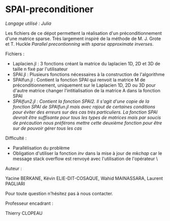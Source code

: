 # SPAI-preconditioner


_Langage utilisé : Julia_

Les fichiers de ce dépot permettent la réalisation d'un préconditionnement d'une matrice sparse. Très largement inspiré de la méthode de M. J. Grote et T. Huckle _Parallel precontionning with sparse approximate inverses_. 

Fichiers : 

+ Laplacien.jl : 3 fonctions créant la matrice du laplacien 1D, 2D et 3D de taille n fixé par l'utilisateur
+ SPAI.jl : Plusieurs fonctions nécessaires à la construction de l'algorithme
+ SPAIfun.jl : Contient la fonction SPAI qui renvoit la matrice M de préconditionnement, uniquement sur le Laplacien 1D, 2D ou 3D pour d'autre matrice changer l'intitialisation de la matrice A dans la fonction SPAI
+ _SPAIfun2.jl : Contient la fonction SPAI2. Il s'agit d'une copie de la fonction SPAI de SPAIfun.jl mais avec rajout de certaines conditions pour éviter des erreurs sur des cas très particuliers. La fonction SPAI devrait être suffisante pour tous les types de matrices mais par soucis de précaution nous préférons mettre cette deuxième fonction pour être sur de pouvoir gérer tous les cas_

Difficulté : 

+ Parallélisation du problème
+ Obligation d'utiliser la fonction _inv_ dans la mise à jour de _mkchap_ car le message stack overflow est renvoyé avec l'utilisation de l'opérateur \

Auteur :

Yacine BERKANE, Kévin ELIE-DIT-COSAQUE, Wahid MAINASSARA, Laurent PAGLIARI

Pour toute question n'hésitez pas à nous contacter.

Professeur encadrant :

Thierry CLOPEAU
